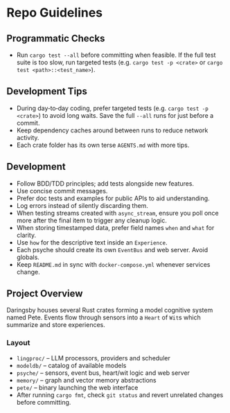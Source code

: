 # Repo Guidelines

## Programmatic Checks
- Run `cargo test --all` before committing when feasible. If the full test
  suite is too slow, run targeted tests (e.g. `cargo test -p <crate>` or
  `cargo test <path>::<test_name>`).

## Development Tips
- During day‑to‑day coding, prefer targeted tests (e.g. `cargo test -p <crate>`)
  to avoid long waits. Save the full `--all` runs for just before a commit.
- Keep dependency caches around between runs to reduce network activity.
- Each crate folder has its own terse `AGENTS.md` with more tips.

## Development
- Follow BDD/TDD principles; add tests alongside new features.
- Use concise commit messages.
- Prefer doc tests and examples for public APIs to aid understanding.
- Log errors instead of silently discarding them.
- When testing streams created with `async_stream`, ensure you poll once more
  after the final item to trigger any cleanup logic.
- When storing timestamped data, prefer field names `when` and `what` for
  clarity.
- Use `how` for the descriptive text inside an `Experience`.
- Each psyche should create its own `EventBus` and web server. Avoid globals.
- Keep `README.md` in sync with `docker-compose.yml` whenever services change.

## Project Overview
Daringsby houses several Rust crates forming a model cognitive system named Pete. Events flow through sensors into a `Heart` of `Wit`s which summarize and store experiences.

### Layout
- `lingproc/` – LLM processors, providers and scheduler
- `modeldb/`  – catalog of available models
- `psyche/`   – sensors, event bus, heart/wit logic and web server
- `memory/`   – graph and vector memory abstractions
- `pete/`     – binary launching the web interface
- After running `cargo fmt`, check `git status` and revert unrelated changes before committing.
